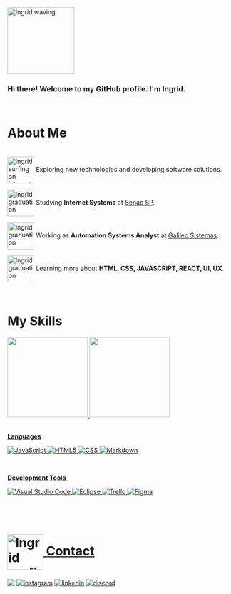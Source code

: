 <html>
<head></head>
<body>


<img src="https://user-images.githubusercontent.com/88951197/233518135-e1e2d16a-530d-40ba-8033-f5028582e4e9.PNG" min-width="100px" max-width="200px" width="150px" align="center" alt="Ingrid waving">

<br>

<div>
<p align="justify">

###  Hi there! Welcome to my GitHub profile. I'm Ingrid.
</p>
<br>

# About Me

<br>
 <img src="https://user-images.githubusercontent.com/88951197/233518430-77f6cc66-46e8-495a-ba1c-2d5175866fe5.PNG"  min-width="50px" max-width="100px" width="60px" align="center" alt="Ingrid surfing on internet"> Exploring new technologies and developing software solutions.

<img src="https://user-images.githubusercontent.com/88951197/233518614-9c9ee9e2-7b34-4c40-8c2e-0ee4aaa9f5d8.PNG" min-width="50px" max-width="100px" width="60px" align="center" alt="Ingrid graduation"> Studying **Internet Systems** at <a href="https://www.sp.senac.br/">Senac SP</a>.

<img src="https://user-images.githubusercontent.com/88951197/233518783-95fd48eb-af4e-4f6b-bcb5-ffbbdf1e61bf.PNG" min-width="50px" max-width="100px" width="60px" align="center" alt="Ingrid graduation"> Working as **Automation Systems Analyst** at <a href="https://www.galileosistemas.com.br/">Galileo Sistemas</a>.

<img src="https://user-images.githubusercontent.com/88951197/233518809-71ab0150-e9c2-412e-9902-43c75e9852a4.PNG" min-width="50px" max-width="100px" width="60px" align="center" alt="Ingrid graduation"> Learning more about **HTML, CSS, JAVASCRIPT, REACT, UI, UX**.

<br>

# My Skills


</div>

<div>
  <a href="https://github.com/LillyButterfly">
  <img height="180em" src="https://github-readme-stats.vercel.app/api?username=LillyButterfly&show_icons=true&theme=radical&include_all_commits=true&count_private=true"/>

  <img height="180em" src="https://github-readme-stats.vercel.app/api/top-langs/?username=LillyButterfly&layout=compact&langs_count=6&theme=radical"/>
</div>
<br>

**Languages**

  ![JavaScript](https://img.shields.io/badge/-JavaScript-05122A?style=flat&logo=javascript)
  ![HTML5](https://img.shields.io/badge/-HTML5-05122A?style=flat&logo=HTML5)
  ![CSS](https://img.shields.io/badge/-CSS-05122A?style=flat&logo=CSS3&logoColor=1572B6)
  	![Markdown](https://img.shields.io/badge/Markdown-05122A?style=flat&logo=markdown)
  <!-- ![React](https://img.shields.io/badge/-React-05122A?style=flat&logo=react)
  ![MySQL](https://img.shields.io/badge/-MySQL-05122A?style=flat&logo=mysql) -->
  
 <br/>
 
**Development Tools**

  ![Visual Studio Code](https://img.shields.io/badge/-Visual%20Studio%20Code-05122A?style=flat&logo=visual-studio-code&logoColor=007ACC)
  ![Eclipse](https://img.shields.io/badge/-Eclipse-05122A?style=flat&logo=eclipse-ide&logoColor=2C2255)
  ![Trello](https://img.shields.io/badge/-Trello-05122A?style=flat&logo=trello&logoColor=007ACC)
  ![Figma](https://img.shields.io/badge/-Figma-05122A?style=flat&logo=figma&logoColor=007ACC)


<br/>
<br/>


# <img src="https://user-images.githubusercontent.com/88951197/233518819-aba79175-eb13-4ad0-bad8-c44c5a549c0f.png" min-width="30px" max-width="100px" width="80px" align="center" alt="Ingrid surfing on internet">  Contact

<div> 
  <a href="https://www.facebook.com/ingridcruzsantos/" alt="Facebook" target="_blank">
  <img align="center" src="https://img.shields.io/badge/-ingridsantos-05122A?style=flat&logo=facebook" target="_blank"/></a>
  <a href="https://www.instagram.com/ingrid5santos/" target="_blank"> <img align="center" src="https://img.shields.io/badge/-ingrid5santos-05122A?style=flat&logo=instagram" alt="instagram"/></a>
  <a href="https://www.linkedin.com/in/ingrid5s/" target="_blank"> <img align="center" src="https://img.shields.io/badge/-ingrid5s-05122A?style=flat&logo=linkedin" alt="linkedin"/></a> 
  <a href="https://discord.com/channels/@butterfly#82216" target="_blank"> <img align="center" src="https://img.shields.io/badge/Discord-05122A?style=flat&logo=discord" alt="discord"/></a> 
 


</div>



<body>
</html>



